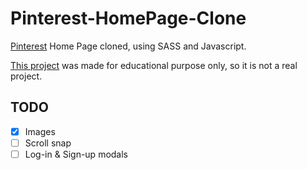 # Pinterest-HomePage-Clone
[Pinterest](https://br.pinterest.com/) Home Page cloned, using SASS and Javascript.

[This project](https://samuel-s-marques.github.io/Pinterest-HomePage-Clone/) was made for educational purpose only, so it is not a real project.

## TODO
- [x] Images
- [ ] Scroll snap
- [ ] Log-in & Sign-up modals
